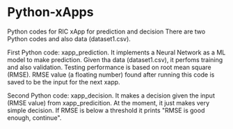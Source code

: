 # Python-xApps
Python codes  for RIC xApp for prediction and decision
There are two Python codes and also data (dataset1.csv).

First Python code: xapp_prediction. It implements a Neural Network as a ML model to make prediction. Given tha data (dataset1.csv), it perfoms training and also validation. 
Testing performance is based on root mean square (RMSE). RMSE value (a floating number) found after running this code is saved  to be the input for the next xapp.

Second Python code: xapp_decision. It makes a decision given the input (RMSE value) from xapp_predicition. At the moment, it just makes very simple decision. If RMSE is below a threshold it prints "RMSE is good enough, continue".
